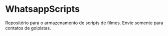 # WhatsappScripts
Repositório para o armazenamento de scripts de filmes. Envie somente para contatos de golpistas.

